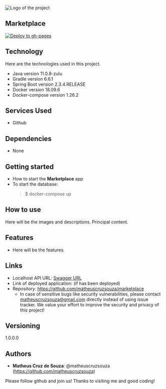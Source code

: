 ![Logo of the project](http://logo_link)

## Marketplace

[![Deploy to gh-pages](https://github.com/matheuscruzsouza/marketplace/actions/workflows/main.yml/badge.svg)](https://github.com/matheuscruzsouza/marketplace/actions/workflows/main.yml)

## Technology

Here are the technologies used in this project.

- Java version 11.0.8-zulu
- Gradle version 6.6.1
- Spring Boot version 2.3.4.RELEASE
- Docker version 18.09.6
- Docker-compose version 1.26.2

## Services Used

- Github

## Dependencies

- None

## Getting started

- How to start the **Marketplace** app
- To start the database:
  > \$ docker-compose up

## How to use

Here will be the images and descriptions. Principal content.

## Features

- Here will be the features.

## Links

- Localhost API URL: [Swagger URL](http://localhost:8080/swagger-ui/index.html?url=/v3/api-docs&validatorUrl=#/)
- Link of deployed application: (if has been deployed)
- Repository: https://github.com/matheuscruzsouza/marketplace
  - In case of sensitive bugs like security vulnerabilities, please contact
    matheuscruzsouza@gmail.com directly instead of using issue tracker. We value your effort
    to improve the security and privacy of this project!

## Versioning

1.0.0.0

## Authors

- **Matheus Cruz de Souza**: @matheuscruzsouza (https://github.com/matheuscruzsouza)

Please follow github and join us!
Thanks to visiting me and good coding!
